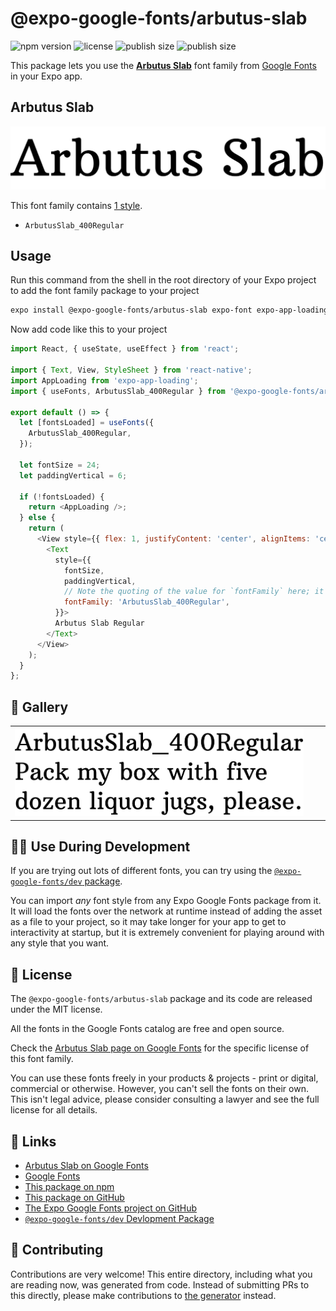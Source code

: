 # @expo-google-fonts/arbutus-slab

![npm version](https://flat.badgen.net/npm/v/@expo-google-fonts/arbutus-slab)
![license](https://flat.badgen.net/github/license/expo/google-fonts)
![publish size](https://flat.badgen.net/packagephobia/install/@expo-google-fonts/arbutus-slab)
![publish size](https://flat.badgen.net/packagephobia/publish/@expo-google-fonts/arbutus-slab)

This package lets you use the [**Arbutus Slab**](https://fonts.google.com/specimen/Arbutus+Slab) font family from [Google Fonts](https://fonts.google.com/) in your Expo app.

## Arbutus Slab

![Arbutus Slab](./font-family.png)

This font family contains [1 style](#-gallery).

- `ArbutusSlab_400Regular`

## Usage

Run this command from the shell in the root directory of your Expo project to add the font family package to your project
```sh
expo install @expo-google-fonts/arbutus-slab expo-font expo-app-loading
```

Now add code like this to your project
```js
import React, { useState, useEffect } from 'react';

import { Text, View, StyleSheet } from 'react-native';
import AppLoading from 'expo-app-loading';
import { useFonts, ArbutusSlab_400Regular } from '@expo-google-fonts/arbutus-slab';

export default () => {
  let [fontsLoaded] = useFonts({
    ArbutusSlab_400Regular,
  });

  let fontSize = 24;
  let paddingVertical = 6;

  if (!fontsLoaded) {
    return <AppLoading />;
  } else {
    return (
      <View style={{ flex: 1, justifyContent: 'center', alignItems: 'center' }}>
        <Text
          style={{
            fontSize,
            paddingVertical,
            // Note the quoting of the value for `fontFamily` here; it expects a string!
            fontFamily: 'ArbutusSlab_400Regular',
          }}>
          Arbutus Slab Regular
        </Text>
      </View>
    );
  }
};

```

## 🔡 Gallery


||||
|-|-|-|
|![ArbutusSlab_400Regular](./ArbutusSlab_400Regular.ttf.png)||||


## 👩‍💻 Use During Development

If you are trying out lots of different fonts, you can try using the [`@expo-google-fonts/dev` package](https://github.com/expo/google-fonts/tree/master/font-packages/dev#readme).

You can import *any* font style from any Expo Google Fonts package from it. It will load the fonts
over the network at runtime instead of adding the asset as a file to your project, so it may take longer
for your app to get to interactivity at startup, but it is extremely convenient
for playing around with any style that you want.

## 📖 License

The `@expo-google-fonts/arbutus-slab` package and its code are released under the MIT license.

All the fonts in the Google Fonts catalog are free and open source.

Check the [Arbutus Slab page on Google Fonts](https://fonts.google.com/specimen/Arbutus+Slab) for the specific license of this font family.

You can use these fonts freely in your products & projects - print or digital, commercial or otherwise. However, you can't sell the fonts on their own. This isn't legal advice, please consider consulting a lawyer and see the full license for all details.

## 🔗 Links

- [Arbutus Slab on Google Fonts](https://fonts.google.com/specimen/Arbutus+Slab)
- [Google Fonts](https://fonts.google.com/)
- [This package on npm](https://www.npmjs.com/package/@expo-google-fonts/arbutus-slab)
- [This package on GitHub](https://github.com/expo/google-fonts/tree/master/font-packages/arbutus-slab)
- [The Expo Google Fonts project on GitHub](https://github.com/expo/google-fonts)
- [`@expo-google-fonts/dev` Devlopment Package](https://github.com/expo/google-fonts/tree/master/font-packages/dev)

## 🤝 Contributing

Contributions are very welcome! This entire directory, including what you are reading now, was generated from code. Instead of submitting PRs to this directly, please make contributions to [the generator](https://github.com/expo/google-fonts/tree/master/packages/generator) instead.
